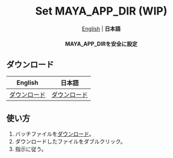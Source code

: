 <h1 align="center">
    Set MAYA_APP_DIR (WIP)
</h1>

<p align="center">
    <a href="README.md">English</a> |
    <b>日本語</b>
</p>

<h4 align="center">MAYA_APP_DIRを安全に設定</h4>

## ダウンロード

|English|日本語|
|-|-|
|<a href="https://github.com/HalNoDaifuku/Change-MAYA_APP_DIR/releases/download/v0.0.1/Change_MAYA_APP_DIR_en.bat" download="Change_MAYA_APP_DIR_en.bat">ダウンロード</a>|<a href="https://github.com/HalNoDaifuku/Change-MAYA_APP_DIR/releases/download/v0.0.1/Change_MAYA_APP_DIR_ja.bat" download="Change_MAYA_APP_DIR_ja.bat">ダウンロード</a>|

## 使い方

1. バッチファイルを[ダウンロード](#ダウンロード)。
2. ダウンロードしたファイルをダブルクリック。
3. 指示に従う。
